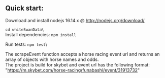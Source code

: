 ## Quick start:
Download and install nodejs 16.14.x @ http://nodejs.org/download/

```cd whiteSwanData\```\
Install dependencies:
```npm install```

Run tests: ```npm test```\

The scrapeEvent function accepts a horse racing event url and returns an array of objects with horse names and odds.\
The project is build for skybet and event url has the following format: "https://m.skybet.com/horse-racing/funabashi/event/31913732"









